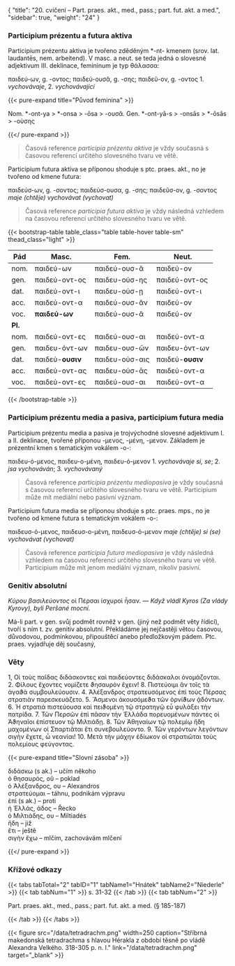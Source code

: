 {
    "title": "20. cvičení – Part. praes. akt., med., pass.; part. fut. akt. a med.",
    "sidebar": true,
    "weight": "24"
}

### Participium prézentu a futura aktiva

Participium prézentu aktiva je tvořeno zděděným *-nt- kmenem (srov. lat. laudantēs, nem. arbeitend). V masc. a neut. se teda jedná o slovesné adjektivum III. deklinace, femininum je typ θάλασσα:

παιδεύ-ων, g. -οντος; παιδεύ-ουσᾰ, g. -σης; παιδεῦ-ον, g. -οντος 1. *vychovávaje*, 2. *vychovávající*

{{< pure-expand title="Původ feminina" >}}      

Nom. *-ont-ya > *-onsa > -ōsa > -ουσᾰ. Gen. *-ont-yā-s > -onsās > *-ōsās > -οὐσης 

{{</ pure-expand >}}

> Časová reference *participia prézentu aktiva* je vždy současná s časovou referencí určitého slovesného tvaru ve větě. 

Participium futura aktiva se příponou shoduje s ptc. praes. akt., no je tvořeno od kmene futura:

παιδεύσ-ων, g. -σοντος; παιδεύσ-ουσα, g. -σης; παιδεῦσ-ον, g. -σοντος *maje (chtěje) vychovávat (vychovat)*

> Časová reference *participia futura aktiva* je vždy následná vzhledem na časovou referencí určitého slovesného tvaru ve větě. 

{{< bootstrap-table table_class="table table-hover table-sm" thead_class="light" >}}

| Pád     | Masc.            | Fem.           | Neut.            |
| ------- | ---------------- | -------------- | ---------------- |
| nom.    | παιδεύ-ων        | παιδεύ-ουσ-ᾰ   | παιδεύ-ον        |
| gen.    | παιδεύ-οντ-ος    | παιδευ-ούσ-ης  | παιδεύ-οντ-ος    |
| dat.    | παιδεύ-οντ-ι     | παιδευ-ούσ-ῃ   | παιδεύ-οντ-ι     |
| acc.    | παιδεύ-οντ-α     | παιδεύ-ουσ-ᾰν  | παιδεύ-ον        |
| voc.    | **παιδεύ-ων**    | παιδεύ-ουσ-ᾰ   | παιδεύ-ον        |
| **Pl.** |                  |                |                  |
| nom.    | παιδεύ-οντ-ες    | παιδεύ-ουσ-αι  | παιδεύ-οντ-α     |
| gen.    | παιδευ-όντ-ων    | παιδευ-ουσ-ῶν  | παιδευ-όντ-ων    |
| dat.    | παιδεύ-**ουσιν** | παιδευ-ούσ-αις | παιδεύ-**ουσιν** |
| acc.    | παιδεύ-οντ-ας    | παιδευ-ούσ-ᾱς  | παιδεύ-οντ-α     |
| voc.    | παιδεύ-οντ-ες    | παιδεύ-ουσ-αι  | παιδεύ-οντ-α     |

{{< /bootstrap-table >}}



### Participium prézentu media a pasiva, participium futura media

Participium prézentu media a pasiva je trojvýchodné slovesné adjektivum I. a II. deklinace, tvořené příponou -μενος, -μένη, -μενον. Základem je prézentní kmen s tematickým vokálem -ο-:

παιδευ-ό-μενος, παιδευ-ο-μένη, παιδευ-ό-μενον 1. *vychovávaje si, se*; 2. *jsa vychováván*; 3. *vychovávaný*

> Časová reference *participia prézentu mediopasiva* je vždy současná s časovou referencí určitého slovesného tvaru ve větě. Participium může mít mediální nebo pasivní význam.

Participium futura media se příponou shoduje s ptc. praes. mps., no je tvořeno od kmene futura s tematickým vokálem -ο-:

παιδευσ-ό-μενος, παιδευσ-ο-μένη, παιδευσ-ό-μενον *maje (chtěje) si (se) vychovávat (vychovat)*

> Časová reference *participia futura mediopasiva* je vždy následná vzhledem na časovou referencí určitého slovesného tvaru ve větě. Participium může mít jenom mediální význam, nikoliv pasivní.



### Genitiv absolutní

*Κύρου βασιλεύοντος* οἱ Πέρσαι ἰσχυροὶ ἦσαν. — *Když vládl Kyros*
*(Za vlády Kyrovy), byli Peršané mocní.*

Má-li part. v gen. svůj podmět rovněž v gen. (jiný než podmět věty
řídicí), tvoří s ním t. zv. genitiv absolutní. Překládáme jej nejčastěji
větou časovou, důvodovou, podmínkovou, připouštěcí anebo předložkovým pádem. Ptc. praes. vyjadřuje děj současný,

### Věty 

1, Οἱ τοὺς παῖδας διδάσκοντες καὶ παιδεύοντες διδάσκαλοι ὀνομάζονται. 2. Φίλους ἔχοντες νομίζετε ϑησαυρὸν ἔχειν! 8. Πιστεύοιμι ἂν τοῖς τὰ ἀγαϑὰ συμβουλεύουσιν. 4. Ἁλέξανδρος στρατευσόμενος ἐπὶ τοὺς Πέρσας στρατιὰν παρεσκευάζετο. 5. Ἄσμενοι ἀκουσόμεϑα τῶν ὀρνίϑων ᾀδόντων. 6. Ἡ στρατιὰ πιστεύουσα καὶ πειϑομένη τῷ στρατηγῷ εὖ φυλάξει τὴν πατρίδα. 7. Τῶν Περσῶν ἐπὶ πᾶσαν τὴν Ἑλλάδα πορευομένων πάντες οἱ Ἀϑηναῖοι ἐπίστευον τῷ Μιλτιάδῃ. 8. Τῶν Ἀθηναίων τῷ πολεμίῳ ἤδη μαχομένων οἱ Σπαρτιᾶται ἔτι συνεβουλεύοντο. 9. Τῶν γερόντων λεγόντων σιγὴν ἔχετε, ὦ νεανίαι! 10. Μετὰ τὴν μάχην
ἐδίωκον οἱ στρατιῶται τοὺς πολεμίους φεύγοντας.

{{< pure-expand title="Slovní zásoba" >}}      

διδάσκω (s ak.) – učím někoho  
ὁ θησαυρός, οῦ – poklad  
ὁ Ἀλέξανδρος, ου – Alexandros  
στρατεύομαι – táhnu, podnikám výpravu  
ἐπί (s ak.) – proti  
ἡ Ἑλλάς, άδος – Řecko   
ὁ Μιλτιάδης, ου – Miltiadés  
ἤδη – již  
ἔτι – ještě  
σιγὴν ἔχω – mlčím, zachovávám mlčení  

{{</ pure-expand >}}



### Křížové odkazy

{{< tabs tabTotal="2" tabID="1" tabName1="Hnátek" tabName2="Niederle" >}}
{{< tab tabNum="1" >}}
s. 31-32
{{< /tab >}}
{{< tab tabNum="2" >}}

Part. praes. akt., med., pass.; part. fut. akt. a med. (§ 185-187) 

{{< /tab >}}
{{< /tabs >}}

{{< figure src="/data/tetradrachm.png" width=250 caption="Stříbrná makedonská tetradrachma s hlavou Hérakla z období těsně po vládě Alexandra Velkého. 318-305 p. n. l." link="/data/tetradrachm.png" target=”_blank” >}}

